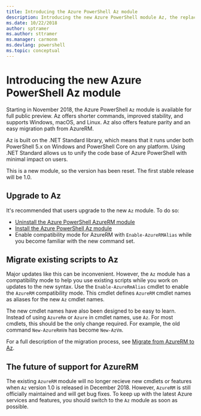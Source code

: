 ```yaml
---
title: Introducing the Azure PowerShell Az module
description: Introducing the new Azure PowerShell module Az, the replacement for the AzureRM module.
ms.date: 10/22/2018
author: sptramer
ms.author: sttramer
ms.manager: carmonm
ms.devlang: powershell
ms.topic: conceptual
---
```

# Introducing the new Azure PowerShell Az module

Starting in November 2018, the Azure PowerShell `Az` module is available for full public preview.
Az offers shorter commands, improved stability, and supports Windows, macOS, and Linux. Az also offers
feature parity and an easy migration path from AzureRM.

Az is built on the .NET Standard library, which means that it runs under both PowerShell 5.x on
Windows and PowerShell Core on any platform. Using .NET Standard allows us to unify the code base of Azure
PowerShell with minimal impact on users.

This is a new module, so the version has been reset. The first stable release will be 1.0.

## Upgrade to Az

It's recommended that users upgrade to the new `Az` module. To do so:

* [Uninstall the Azure PowerShell AzureRM module](/powershell/azure/uninstall-azurerm-ps)
* [Install the Azure PowerShell Az module](/powershell/azure/install-az-ps)
* Enable compatibility mode for AzureRM with `Enable-AzureRMAlias` while you become familiar with the new command set.

## Migrate existing scripts to Az

Major updates like this can be inconvenient. However, the `Az` module has a compatibility mode to
help you use existing scripts while you work on updates to the new syntax. Use the
`Enable-AzureRmAlias` cmdlet to enable the `AzureRM` compatibility mode. This cmdlet defines
`AzureRM` cmdlet names as aliases for the new `Az` cmdlet names.

The new cmdlet names have also been designed to be easy to learn. Instead of using `AzureRm` or `Azure` in cmdlet names,
use `Az`. For most cmdlets, this should be the only change required. For example, the old command `New-AzureRmVm`
has become `New-AzVm`.

For a full description of the migration process, see [Migrate from AzureRM to Az](migrate-from-azurerm-to-az.md).

## The future of support for AzureRM

The existing `AzureRM` module will no longer recieve new cmdlets or features when `Az` version 1.0 is released
in December 2018. However, `AzureRM` is still officially maintained and will get bug fixes. To keep up with the latest
Azure services and features, you should switch to the `Az` module as soon as possible.